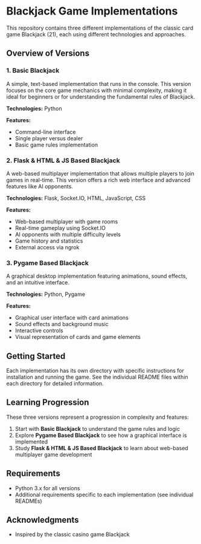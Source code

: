 # Blackjack Game Implementations

This repository contains three different implementations of the classic card game Blackjack (21), each using different technologies and approaches.

## Overview of Versions

### 1. Basic Blackjack
A simple, text-based implementation that runs in the console. This version focuses on the core game mechanics with minimal complexity, making it ideal for beginners or for understanding the fundamental rules of Blackjack.

**Technologies:** Python

**Features:**
- Command-line interface
- Single player versus dealer
- Basic game rules implementation

### 2. Flask & HTML & JS Based Blackjack
A web-based multiplayer implementation that allows multiple players to join games in real-time. This version offers a rich web interface and advanced features like AI opponents.

**Technologies:** Flask, Socket.IO, HTML, JavaScript, CSS

**Features:**
- Web-based multiplayer with game rooms
- Real-time gameplay using Socket.IO
- AI opponents with multiple difficulty levels
- Game history and statistics
- External access via ngrok

### 3. Pygame Based Blackjack
A graphical desktop implementation featuring animations, sound effects, and an intuitive interface.

**Technologies:** Python, Pygame

**Features:**
- Graphical user interface with card animations
- Sound effects and background music
- Interactive controls
- Visual representation of cards and game elements

## Getting Started

Each implementation has its own directory with specific instructions for installation and running the game. See the individual README files within each directory for detailed information.

## Learning Progression

These three versions represent a progression in complexity and features:
1. Start with **Basic Blackjack** to understand the game rules and logic
2. Explore **Pygame Based Blackjack** to see how a graphical interface is implemented
3. Study **Flask & HTML & JS Based Blackjack** to learn about web-based multiplayer game development

## Requirements

- Python 3.x for all versions
- Additional requirements specific to each implementation (see individual READMEs)


## Acknowledgments

- Inspired by the classic casino game Blackjack
